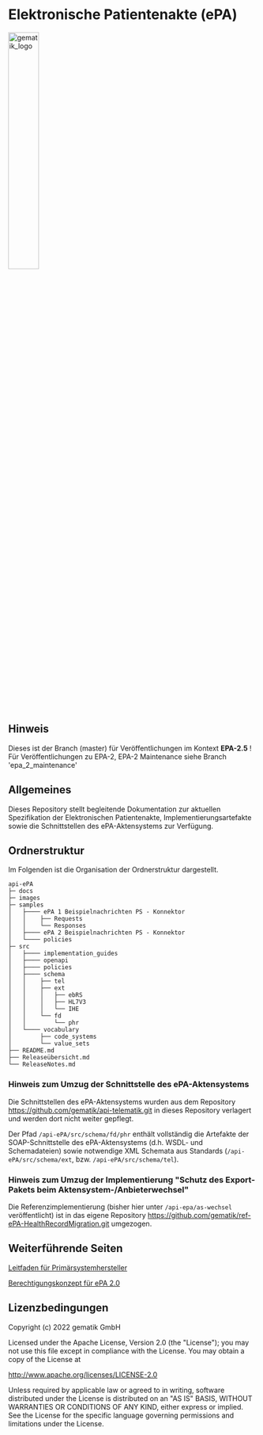 # Elektronische Patientenakte (ePA)

<img src="images/gematik_logo.jpg" alt="gematik_logo" width="35%"/>


## Hinweis
Dieses ist der Branch (master) für Veröffentlichungen im Kontext **EPA-2.5** !<br/>
Für Veröffentlichungen zu EPA-2, EPA-2 Maintenance siehe Branch 'epa_2_maintenance'
## Allgemeines

Dieses Repository stellt begleitende Dokumentation zur aktuellen Spezifikation der Elektronischen Patientenakte, Implementierungsartefakte sowie die Schnittstellen des ePA-Aktensystems zur Verfügung.
## Ordnerstruktur

Im Folgenden ist die Organisation der Ordnerstruktur dargestellt.

    api-ePA
    ├─ docs
    ├─ images
    ├─ samples
    │   ├──── ePA 1 Beispielnachrichten PS - Konnektor   
    │   │    ├── Requests
    │   │    └── Responses
    │   ├──── ePA 2 Beispielnachrichten PS - Konnektor   
    │   └──── policies
    ├─ src
    │   ├──── implementation_guides
    │   ├──── openapi
    │   ├──── policies    
    │   ├──── schema
    │   │    ├── tel
    │   │    ├── ext
    │   │    │   ├── ebRS
    │   │    │   ├── HL7V3
    │   │    │   └── IHE
    │   │    └── fd
    │   │        └── phr
    │   └──── vocabulary
    │        ├── code_systems
    │        └── value_sets 
    ├── README.md
    ├── Releaseübersicht.md
    └── ReleaseNotes.md

### Hinweis zum Umzug der Schnittstelle des ePA-Aktensystems

Die Schnittstellen des ePA-Aktensystems wurden aus dem Repository <https://github.com/gematik/api-telematik.git> in dieses Repository verlagert und werden dort nicht weiter gepflegt.

Der Pfad `/api-ePA/src/schema/fd/phr` enthält vollständig die Artefakte der SOAP-Schnittstelle des ePA-Aktensystems (d.h. WSDL- und Schemadateien) sowie notwendige XML Schemata aus Standards (`/api-ePA/src/schema/ext`, bzw. `/api-ePA/src/schema/tel`).

### Hinweis zum Umzug der Implementierung "Schutz des Export-Pakets beim Aktensystem-/Anbieterwechsel"

Die Referenzimplementierung (bisher hier unter `/api-epa/as-wechsel` veröffentlicht) ist in das eigene Repository <https://github.com/gematik/ref-ePA-HealthRecordMigration.git> umgezogen.

## Weiterführende Seiten

[Leitfaden für Primärsystemhersteller](docs/epa-1-implementierungshinweise-ps.adoc)

[Berechtigungskonzept für ePA 2.0](docs/berechtigungskonzept.adoc)

## Lizenzbedingungen

Copyright (c) 2022 gematik GmbH

Licensed under the Apache License, Version 2.0 (the "License");
you may not use this file except in compliance with the License.
You may obtain a copy of the License at

http://www.apache.org/licenses/LICENSE-2.0

Unless required by applicable law or agreed to in writing, software
distributed under the License is distributed on an "AS IS" BASIS,
WITHOUT WARRANTIES OR CONDITIONS OF ANY KIND, either express or implied.
See the License for the specific language governing permissions and
limitations under the License. 
